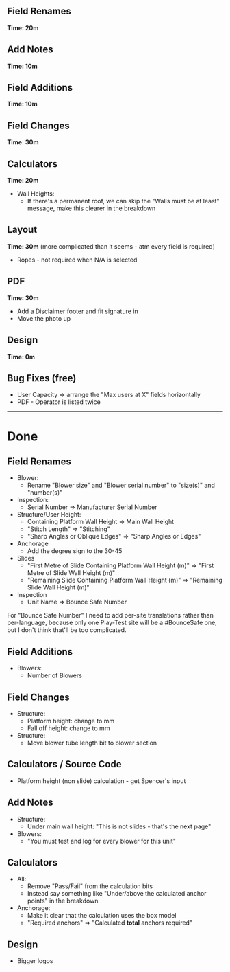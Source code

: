 ## Field Renames

**Time: 20m**

## Add Notes

**Time: 10m**

## Field Additions

**Time: 10m**

## Field Changes

**Time: 30m**

## Calculators

**Time: 20m**

- Wall Heights:
  - If there's a permanent roof, we can skip the "Walls must be at least" message, make this clearer in the breakdown

## Layout

**Time: 30m** (more complicated than it seems - atm every field is required)

- Ropes - not required when N/A is selected

## PDF

**Time: 30m**

- Add a Disclaimer footer and fit signature in
- Move the photo up

## Design

**Time: 0m**

## Bug Fixes (free)

- User Capacity => arrange the "Max users at X" fields horizontally
- PDF - Operator is listed twice

---

# Done

## Field Renames

- Blower:
  - Rename "Blower size" and "Blower serial number" to "size(s)" and "number(s)"
- Inspection:
  - Serial Number => Manufacturer Serial Number
- Structure/User Height:
  - Containing Platform Wall Height => Main Wall Height
  - "Stitch Length" => "Stitching"
  - "Sharp Angles or Oblique Edges" => "Sharp Angles or Edges"
- Anchorage
  - Add the degree sign to the 30-45
- Slides
  - "First Metre of Slide Containing Platform Wall Height (m)" => "First Metre of Slide Wall Height (m)"
  - "Remaining Slide Containing Platform Wall Height (m)" => "Remaining Slide Wall Height (m)"
- Inspection
  - Unit Name => Bounce Safe Number

For "Bounce Safe Number" I need to add per-site translations rather than per-language, because only one Play-Test site will be a #BounceSafe one, but I don't think that'll be too complicated.

## Field Additions

- Blowers:
  - Number of Blowers

## Field Changes

- Structure:
  - Platform height: change to mm
  - Fall off height: change to mm
- Structure:
  - Move blower tube length bit to blower section

## Calculators / Source Code

- Platform height (non slide) calculation - get Spencer's input

## Add Notes

- Structure:
  - Under main wall height: "This is not slides - that's the next page"
- Blowers:
  - "You must test and log for every blower for this unit"

## Calculators

- All:
  - Remove "Pass/Fail" from the calculation bits
  - Instead say something like "Under/above the calculated anchor points" in the breakdown
- Anchorage:
  - Make it clear that the calculation uses the box model
  - "Required anchors" => "Calculated **total** anchors required"

## Design

- Bigger logos
